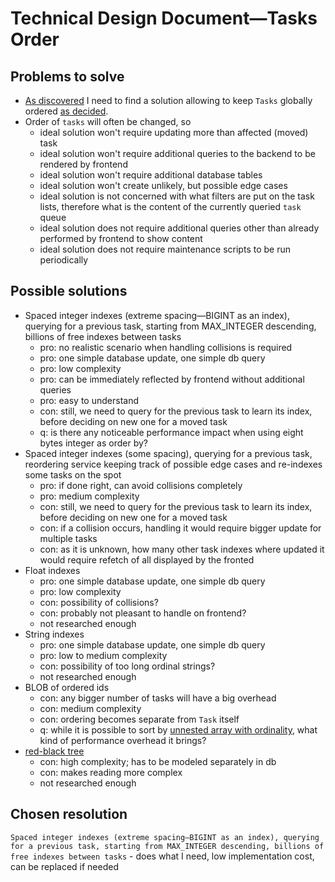 # Technical Design Document—Tasks Order

## Problems to solve

* [As discovered](DDD-tasks.md) I need to find a solution allowing to keep `Tasks` globally
  ordered [as decided](DDD-tasks-order.md).
* Order of `tasks` will often be changed, so
    * ideal solution won't require updating more than affected (moved) task
    * ideal solution won't require additional queries to the backend to be rendered by frontend
    * ideal solution won't require additional database tables
    * ideal solution won't create unlikely, but possible edge cases
    * ideal solution is not concerned with what filters are put on the task lists, therefore what is the content of the
      currently queried `task` queue
    * ideal solution does not require additional queries other than already performed by frontend to show content
    * ideal solution does not require maintenance scripts to be run periodically

## Possible solutions

* Spaced integer indexes (extreme spacing—BIGINT as an index), querying for a previous task, starting from MAX_INTEGER
  descending, billions of free indexes between tasks
    * pro: no realistic scenario when handling collisions is required
    * pro: one simple database update, one simple db query
    * pro: low complexity
    * pro: can be immediately reflected by frontend without additional queries
    * pro: easy to understand
    * con: still, we need to query for the previous task to learn its index, before deciding on new one for a moved task
    * q: is there any noticeable performance impact when using eight bytes integer as order by?
* Spaced integer indexes (some spacing), querying for a previous task, reordering service keeping track of possible edge
  cases and re-indexes some tasks on the spot
    * pro: if done right, can avoid collisions completely
    * pro: medium complexity
    * con: still, we need to query for the previous task to learn its index, before deciding on new one for a moved task
    * con: if a collision occurs, handling it would require bigger update for multiple tasks
    * con: as it is unknown, how many other task indexes where updated it would require refetch of all displayed by the
      fronted
* Float indexes
    * pro: one simple database update, one simple db query
    * pro: low complexity
    * con: possibility of collisions?
    * con: probably not pleasant to handle on frontend?
    * not researched enough
* String indexes
    * pro: one simple database update, one simple db query
    * pro: low to medium complexity
    * con: possibility of too long ordinal strings?
    * not researched enough
* BLOB of ordered ids
    * con: any bigger number of tasks will have a big overhead  
    * con: medium complexity
    * con: ordering becomes separate from `Task` itself
    * q: while it is possible to sort by [unnested array with ordinality](https://dba.stackexchange.com/a/300194), what
      kind of performance overhead it brings?
* [red-black tree](https://cs.stackexchange.com/a/127855)
    * con: high complexity; has to be modeled separately in db
    * con: makes reading more complex
    * not researched enough

## Chosen resolution

`Spaced integer indexes (extreme spacing—BIGINT as an index), querying for a previous task, starting from MAX_INTEGER
  descending, billions of free indexes between tasks` - does what I need, low implementation cost, can be replaced if needed 
